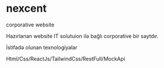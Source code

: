 # nexcent
corporative website

Hazırlanan website IT solutuion ilə bağlı corporative bir saytdır.

İstifadə olunan texnologiyalar

Html/Css/ReactJs/TailwindCss/RestFull/MockApi
